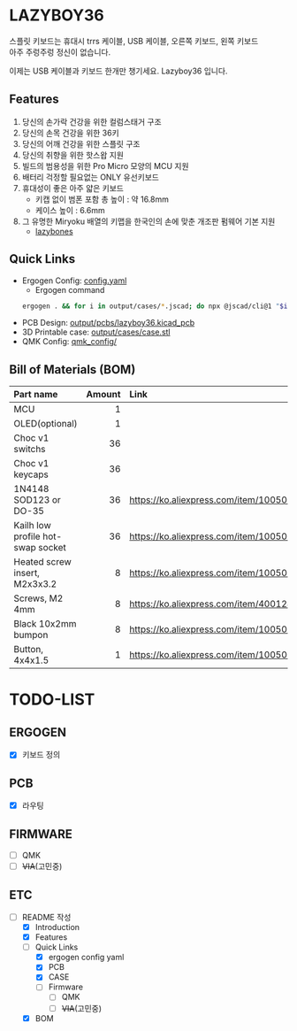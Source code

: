 # LAZYBOY36

스플릿 키보드는 휴대시 trrs 케이블, USB 케이블, 오른쪽 키보드, 왼쪽 키보드  
아주 주렁주렁 정신이 없습니다.

이제는 USB 케이블과 키보드 한개만 챙기세요. Lazyboy36 입니다.

## Features

1. 당신의 손가락 건강을 위한 컬럼스태거 구조
2. 당신의 손목 건강을 위한 36키
3. 당신의 어깨 건강을 위한 스플릿 구조
4. 당신의 취향을 위한 핫스왑 지원
5. 빌드의 범용성을 위한 Pro Micro 모양의 MCU 지원
6. 배터리 걱정할 필요없는 ONLY 유선키보드
7. 휴대성이 좋은 아주 얇은 키보드
    - 키캡 없이 범폰 포함 총 높이 : 약 16.8mm
    - 케이스 높이 : 6.6mm
8. 그 유명한 Miryoku 배열의 키맵을 한국인의 손에 맞춘 개조판 펌웨어 기본 지원
    - [lazybones](https://github.com/freerer2/qmk_firmware/tree/master/users/lazybones)

## Quick Links
-   Ergogen Config: [config.yaml](config.yaml)
    - Ergogen command
    ```bash
    ergogen . && for i in output/cases/*.jscad; do npx @jscad/cli@1 "$i" -of stla; done
    ```
-   PCB Design: [output/pcbs/lazyboy36.kicad_pcb](output/pcbs/lazyboy36.kicad_pcb)
-   3D Printable case: [output/cases/case.stl](output/cases/case.stl)
-   QMK Config: [qmk_config/](qmk_config/)

## Bill of Materials (BOM)

| Part name                         | Amount | Link                                                 |
| :-------------------------------- | -----: | :--------------------------------------------------- |
| MCU                               |      1 |                                                      |
| OLED(optional)                    |      1 |                                                      |
| Choc v1 switchs                   |     36 |                                                      |
| Choc v1 keycaps                   |     36 |                                                      |
| 1N4148 SOD123 or DO-35            |     36 | https://ko.aliexpress.com/item/1005002882901030.html |
| Kailh low profile hot-swap socket |     36 | https://ko.aliexpress.com/item/1005006345544915.html |
| Heated screw insert, M2x3x3.2     |      8 | https://ko.aliexpress.com/item/1005004870993068.html |
| Screws, M2 4mm                    |      8 | https://ko.aliexpress.com/item/4001248931159.html    |
| Black 10x2mm bumpon               |      8 | https://ko.aliexpress.com/item/1005005287385986.html |
| Button, 4x4x1.5                   |      1 | https://ko.aliexpress.com/item/1005003918757433.html |

# TODO-LIST
## ERGOGEN

-   [x] 키보드 정의

## PCB

-   [x] 라우팅

## FIRMWARE

-   [ ] QMK
-   [ ] ~~VIA~~(고민중)

## ETC

-   [ ] README 작성
    -   [x] Introduction
    -   [x] Features
    -   [ ] Quick Links
        -   [x] ergogen config yaml
        -   [x] PCB
        -   [x] CASE
        -   [ ] Firmware
            -   [ ] QMK
            -   [ ] ~~VIA~~(고민중)
    -   [x] BOM
